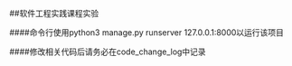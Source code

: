 ##软件工程实践课程实验

####命令行使用python3 manage.py runserver 127.0.0.1:8000以运行该项目

####修改相关代码后请务必在code_change_log中记录